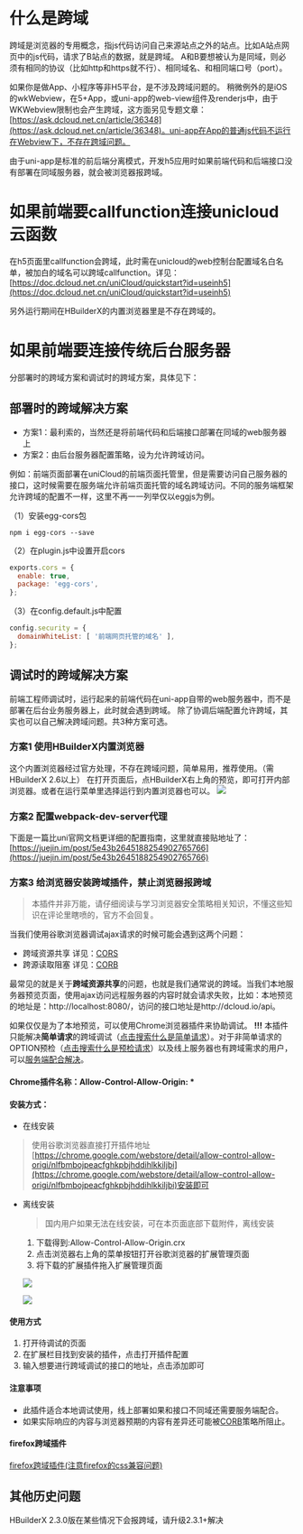 # 什么是跨域
跨域是浏览器的专用概念，指js代码访问自己来源站点之外的站点。比如A站点网页中的js代码，请求了B站点的数据，就是跨域。
A和B要想被认为是同域，则必须有相同的协议（比如http和https就不行）、相同域名、和相同端口号（port）。

如果你是做App、小程序等非H5平台，是不涉及跨域问题的。
稍微例外的是iOS的wkWebview，在5+App，或uni-app的web-view组件及renderjs中，由于WKWebview限制也会产生跨域，这方面另见专题文章：[https://ask.dcloud.net.cn/article/36348](https://ask.dcloud.net.cn/article/36348)。uni-app在App的普通js代码不运行在Webview下，不存在跨域问题。

由于uni-app是标准的前后端分离模式，开发h5应用时如果前端代码和后端接口没有部署在同域服务器，就会被浏览器报跨域。

# 如果前端要callfunction连接unicloud云函数

在h5页面里callfunction会跨域，此时需在unicloud的web控制台配置域名白名单，被加白的域名可以跨域callfunction。详见：[https://doc.dcloud.net.cn/uniCloud/quickstart?id=useinh5](https://doc.dcloud.net.cn/uniCloud/quickstart?id=useinh5)

另外运行期间在HBuilderX的内置浏览器里是不存在跨域的。

# 如果前端要连接传统后台服务器

分部署时的跨域方案和调试时的跨域方案，具体见下：

## 部署时的跨域解决方案

- 方案1：最利索的，当然还是将前端代码和后端接口部署在同域的web服务器上
- 方案2：由后台服务器配置策略，设为允许跨域访问。

例如：前端页面部署在uniCloud的前端页面托管里，但是需要访问自己服务器的接口，这时候需要在服务端允许前端页面托管的域名跨域访问。不同的服务端框架允许跨域的配置不一样，这里不再一一列举仅以eggjs为例。

（1）安装egg-cors包

```shell
npm i egg-cors --save
```

（2）在plugin.js中设置开启cors

```js
exports.cors = {
  enable: true,
  package: 'egg-cors',
};
```

（3）在config.default.js中配置

```js
config.security = {
  domainWhiteList: [ '前端网页托管的域名' ],
};
```

## 调试时的跨域解决方案
前端工程师调试时，运行起来的前端代码在uni-app自带的web服务器中，而不是部署在后台业务服务器上，此时就会遇到跨域。
除了协调后端配置允许跨域，其实也可以自己解决跨域问题。共3种方案可选。

### 方案1 使用HBuilderX内置浏览器

这个内置浏览器经过官方处理，不存在跨域问题，简单易用，推荐使用。（需HBuilderX 2.6以上）
在打开页面后，点HBuilderX右上角的预览，即可打开内部浏览器。或者在运行菜单里选择运行到内置浏览器也可以。
![](https://ask.dcloud.net.cn/uploads/article/20190721/601e3f94838c1623afe0c42a2355136c.png)

### 方案2 配置webpack-dev-server代理
下面是一篇比uni官网文档更详细的配置指南，这里就直接贴地址了：[https://juejin.im/post/5e43b2645188254902765766](https://juejin.im/post/5e43b2645188254902765766)

### 方案3 给浏览器安装跨域插件，禁止浏览器报跨域

> 本插件并非万能，请仔细阅读与学习浏览器安全策略相关知识，不懂这些知识在评论里瞎喷的，官方不会回复。

当我们使用谷歌浏览器调试ajax请求的时候可能会遇到这两个问题：

* 跨域资源共享 详见：[CORS](https://developer.mozilla.org/en-US/docs/Web/HTTP/CORS)
* 跨源读取阻塞 详见：[CORB](https://www.chromestatus.com/feature/5629709824032768)

最常见的就是关于**跨域资源共享**的问题，也就是我们通常说的跨域。当我们本地服务器预览页面，使用ajax访问远程服务器的内容时就会请求失败，比如：本地预览的地址是：http://localhost:8080/，访问的接口地址是http://dcloud.io/api。

如果仅仅是为了本地预览，可以使用Chrome浏览器插件来协助调试。
**!!!** 本插件只能解决**简单请求**的跨域调试（[点击搜索什么是简单请求](https://www.baidu.com/s?wd=%E7%AE%80%E5%8D%95%E8%AF%B7%E6%B1%82&tn=84053098_3_dg&ie=utf-8)）。对于非简单请求的OPTION预检（[点击搜索什么是预检请求](https://www.baidu.com/s?ie=utf-8&f=3&rsv_bp=1&tn=84053098_3_dg&wd=%E9%A2%84%E6%A3%80%E8%AF%B7%E6%B1%82&oq=OPTION%25E9%25A2%2584%25E6%25A3%2580&rsv_pq=a0831c7c0000a93c&rsv_t=0313nBZdJJqdOJUR7zNSs%2BMXe8O6I0B9hizxu4eiVIV%2BBy5DUc%2FsouJj%2BQH2dyTBn%2BfLQg&rqlang=cn&rsv_enter=1&inputT=2653&rsv_sug3=3&rsv_sug1=2&rsv_sug7=100&rsv_sug2=1&prefixsug=%25E9%25A2%2584%25E6%25A3%2580&rsp=1&rsv_sug4=2654)）以及线上服务器也有跨域需求的用户，可以[服务端配合解决](https://www.baidu.com/s?wd=%E6%9C%8D%E5%8A%A1%E7%AB%AF%E8%B7%A8%E5%9F%9F&tn=84053098_3_dg&ie=utf-8)。

#### Chrome插件名称：Allow-Control-Allow-Origin: *

#### 安装方式：
- 在线安装
>使用谷歌浏览器直接打开插件地址[https://chrome.google.com/webstore/detail/allow-control-allow-origi/nlfbmbojpeacfghkpbjhddihlkkiljbi](https://chrome.google.com/webstore/detail/allow-control-allow-origi/nlfbmbojpeacfghkpbjhddihlkkiljbi)安装即可
- 离线安装
  >国内用户如果无法在线安装，可在本页面底部下载附件，离线安装
  1. 下载得到:Allow-Control-Allow-Origin.crx
  2. 点击浏览器右上角的菜单按钮打开谷歌浏览器的扩展管理页面
  3. 将下载的扩展插件拖入扩展管理页面

  ![](https://ask.dcloud.net.cn/uploads/article/20181120/29a90981041d78630895a124b123254d.png)

  ![](https://ask.dcloud.net.cn/uploads/article/20181120/c706b1b4247f8e14862c86040348d832.png)


#### 使用方式
1. 打开待调试的页面
2. 在扩展栏目找到安装的插件，点击打开插件配置
3. 输入想要进行跨域调试的接口的地址，点击添加即可

#### 注意事项
* 此插件适合本地调试使用，线上部署如果和接口不同域还需要服务端配合。
* 如果实际响应的内容与浏览器预期的内容有差异还可能被[CORB](https://www.chromestatus.com/feature/5629709824032768)策略所阻止。

#### firefox跨域插件
[firefox跨域插件(注意firefox的css兼容问题)](https://addons.mozilla.org/zh-CN/firefox/addon/access-control-allow-origin/)

## 其他历史问题
HBuilderX 2.3.0版在某些情况下会报跨域，请升级2.3.1+解决